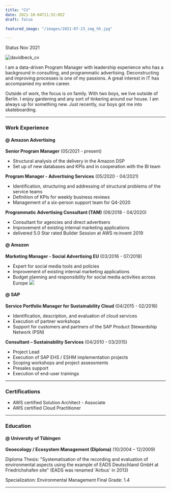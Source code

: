```yaml
---
title: "CV"
date: 2021-10-04T11:52:05Z
draft: false

featured_image: "/images/2021-07-23_img_hh.jpg"

---
```


Status Nov 2021

![davidbeck_cv](/images/2019-12-03_re-invent_400px.png)

I am a data-driven Program Manager with leadership experience who has a background in consulting, and programmatic advertising. Deconstructing and improving processes is one of my passions. A great interest in IT has accompanied my entire career.

Outside of work, the focus is on family. With two boys, we live outside of Berlin. I enjoy gardening and any sort of tinkering around our house. I am always up for something new. Just recently, our boys got me into skateboarding.

***

### Work Experience

#### @ Amazon Advertising

**Senior Program Manager** (05/2021 - present)
- Structural analysis of the delivery in the Amazon DSP
- Set up of new databases and KPIs and in cooperation with the BI team

**Program Manager - Advertising Services** (05/2020 - 04/2021)
- Identification, structuring and addressing of structural problems of the service teams
- Definition of KPIs for weekly business reviews
- Management of a six-person support team for Q4-2020

**Programmatic Advertising Consultant (TAM)** (06/2018 - 04/2020)
- Consultant for agencies and direct advertisers
- Improvement of existing internal marketing applications
- delivered 5.0 Star rated Builder Session at AWS re:invent 2019

#### @ Amazon

**Marketing Manager - Social Advertising EU** (03/2016 - 07/2018)
- Expert for social media tools and policies
- Improvement of existing internal marketing applications
- Budget planning and responsibility for social media activities across Europe ![](RackMultipart20211022-4-12bc9y9_html_9576b3335526579.png)

#### @ SAP

**Service Portfolio Manager for Sustainability Cloud** (04/2015 - 02/2016)
- Identification, description, and evaluation of cloud services
- Execution of partner workshops
- Support for customers and partners of the SAP Product Stewardship Network (PSN)

**Consultant – Sustainability Services** (04/2010 - 03/2015)
- Project Lead
- Execution of SAP EHS / ESHM implementation projects
- Scoping workshops and project assessments
- Presales support
- Execution of end-user trainings

***

### Certifications
- AWS certified Solution Architect - Associate
- AWS certified Cloud Practitioner
 
***

### Education

#### @ University of Tübingen

**Geoecology / Ecosystem Management (Diploma)** (10/2004 – 12/2009)

Diploma Thesis: &quot;Systematisation of the recording and evaluation of environmental aspects using the example of EADS Deutschland GmbH at Friedrichshafen site&quot;
 (EADS was renamed &#39;Airbus&#39; in 2013)

Specialization: Environmental Management
 Final Grade: 1.4
 
 ***